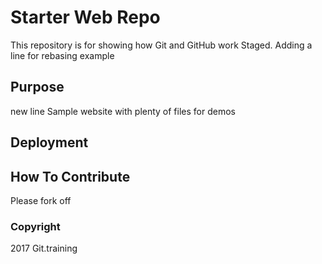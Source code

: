# Starter Web Repo

This repository is for showing how Git and GitHub work
Staged. Adding a line for rebasing example

## Purpose
new line
Sample website with plenty of files for demos

## Deployment

## How To Contribute

Please fork off

### Copyright

2017 Git.training